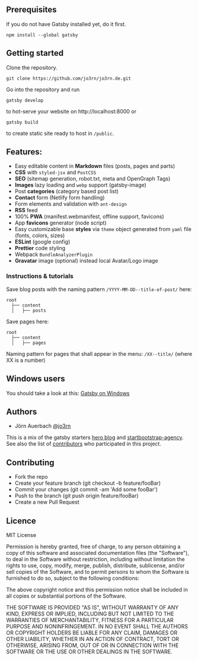 ## Prerequisites

If you do not have Gatsby installed yet, do it first.

```text
npm install --global gatsby
```

## Getting started

Clone the repository.

```text
git clone https://github.com/jo3rn/jo3rn.de.git
```

Go into the repository and run

```text
gatsby develop
```

to hot-serve your website on http://localhost:8000 or

```text
gatsby build
```

to create static site ready to host in `/public`.

## Features:

- Easy editable content in **Markdown** files (posts, pages and parts)
- **CSS** with `styled-jsx` and `PostCSS`
- **SEO** (sitemap generation, robot.txt, meta and OpenGraph Tags)
- **Images** lazy loading and `webp` support (gatsby-image)
- Post **categories** (category based post list)
- **Contact** form (Netlify form handling)
- Form elements and validation with `ant-design`
- **RSS** feed
- 100% **PWA** (manifest.webmanifest, offline support, favicons)
- App **favicons** generator (node script)
- Easy customizable base **styles** via `theme` object generated from `yaml` file (fonts, colors, sizes)
- **ESLint** (google config)
- **Prettier** code styling
- Webpack `BundleAnalyzerPlugin`
- **Gravatar** image (optional) instead local Avatar/Logo image

### Instructions & tutorials

Save blog posts with the naming pattern `/YYYY-MM-DD--title-of-post/` here:
```text
root
  ├── content
  │   ├── posts
```

Save pages here:
```text
root
  ├── content
  │   ├── pages
```
Naming pattern for pages that shall appear in the menu: `/XX--title/` (where XX is a number)

## Windows users

You should take a look at this: [Gatsby on Windows](https://www.gatsbyjs.org/docs/gatsby-on-windows/)

## Authors

- Jörn Auerbach [@jo3rn](https://github.com/jo3rn)

This is a mix of the gatsby starters [hero blog](https://github.com/greglobinski/gatsby-starter-hero-blog) and [startbootstrap-agency](https://github.com/thundermiracle/gatsby-startbootstrap-agency). See also the list of [contributors](https://github.com/jo3rn/jo3rn.de/graphs/contributors) who participated in this project.

## Contributing

- Fork the repo
- Create your feature branch (git checkout -b feature/fooBar)
- Commit your changes (git commit -am 'Add some fooBar')
- Push to the branch (git push origin feature/fooBar)
- Create a new Pull Request

## Licence

MIT License

Permission is hereby granted, free of charge, to any person obtaining a copy of this software and associated documentation files (the "Software"), to deal in the Software without restriction, including without limitation the rights to use, copy, modify, merge, publish, distribute, sublicense, and/or sell
copies of the Software, and to permit persons to whom the Software is furnished to do so, subject to the following conditions:

The above copyright notice and this permission notice shall be included in all copies or substantial portions of the Software.

THE SOFTWARE IS PROVIDED "AS IS", WITHOUT WARRANTY OF ANY KIND, EXPRESS OR IMPLIED, INCLUDING BUT NOT LIMITED TO THE WARRANTIES OF MERCHANTABILITY, FITNESS FOR A PARTICULAR PURPOSE AND NONINFRINGEMENT. IN NO EVENT SHALL THE AUTHORS OR COPYRIGHT HOLDERS BE LIABLE FOR ANY CLAIM, DAMAGES OR OTHER LIABILITY, WHETHER IN AN ACTION OF CONTRACT, TORT OR OTHERWISE, ARISING FROM, OUT OF OR IN CONNECTION WITH THE SOFTWARE OR THE USE OR OTHER DEALINGS IN THE SOFTWARE.
